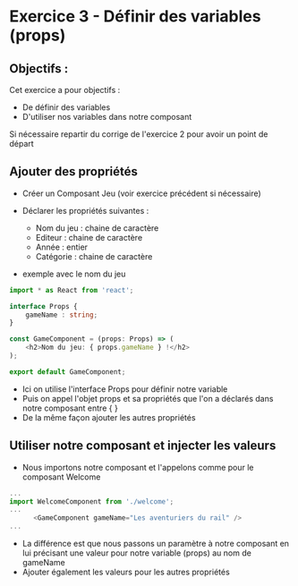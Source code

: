 # Exercice 3 - Définir des variables (props)

## Objectifs : 

Cet exercice a pour objectifs : 
* De définir des variables 
* D'utiliser nos variables dans notre composant

Si nécessaire repartir du corrige de l'exercice 2 pour avoir un point de départ

## Ajouter des propriétés

* Créer un Composant Jeu (voir exercice précédent si nécessaire)
* Déclarer les propriétés suivantes :  
    * Nom du jeu : chaine de caractère
    * Editeur : chaine de caractère
    * Année : entier
    * Catégorie : chaine de caractère 

* exemple avec le nom du jeu 
```typescript
import * as React from 'react';

interface Props {
    gameName : string;
}

const GameComponent = (props: Props) => (
    <h2>Nom du jeu: { props.gameName } !</h2>
);

export default GameComponent;
```
* Ici on utilise l'interface Props pour définir notre variable
* Puis on appel l'objet props et sa propriétés que l'on a déclarés dans notre composant entre { }
* De la même façon ajouter les autres propriétés

## Utiliser notre composant et injecter les valeurs

* Nous importons notre composant et l'appelons comme pour le composant Welcome
```typescript
...
import WelcomeComponent from './welcome';
...
      <GameComponent gameName="Les aventuriers du rail" />
...
```
* La différence est que nous passons un paramètre à notre composant en lui précisant une valeur pour notre variable (props) au nom de gameName
* Ajouter également les valeurs pour les autres propriétés